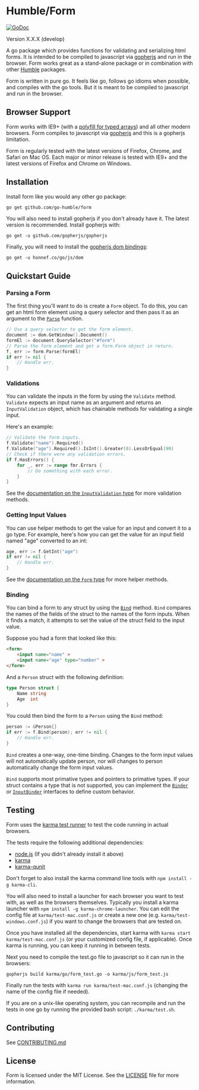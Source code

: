 Humble/Form
===========

[![GoDoc](https://godoc.org/github.com/go-humble/form?status.svg)](https://godoc.org/github.com/go-humble/form)

Version X.X.X (develop)

A go package which provides functions for validating and serializing html forms.
It is intended to be compiled to javascript via
[gopherjs](https://github.com/gopherjs/gopherjs) and run in the browser. Form
works great as a stand-alone package or in combination with other
[Humble](https://github.com/go-humble) packages.

Form is written in pure go. It feels like go, follows go idioms when possible,
and compiles with the go tools. But it is meant to be compiled to javascript and
run in the browser.


Browser Support
---------------

Form works with IE9+ (with a
[polyfill for typed arrays](https://github.com/inexorabletash/polyfill/blob/master/typedarray.js))
and all other modern browsers. Form compiles to javascript via [gopherjs](https://github.com/gopherjs/gopherjs)
and this is a gopherjs limitation.

Form is regularly tested with the latest versions of Firefox, Chrome, and Safari
on Mac OS. Each major or minor release is tested with IE9+ and the latest
versions of Firefox and Chrome on Windows.


Installation
------------

Install form like you would any other go package:

```bash
go get github.com/go-humble/form
```

You will also need to install gopherjs if you don't already have it. The latest
version is recommended. Install gopherjs with:

```
go get -u github.com/gopherjs/gopherjs
```

Finally, you will need to install the
[gopherjs dom bindings](http://godoc.org/honnef.co/go/js/dom):

```
go get -u honnef.co/go/js/dom
```

Quickstart Guide
----------------

### Parsing a Form

The first thing you'll want to do is create a `Form` object. To do this, you can
get an html form element using a query selector and then pass it as an argument
to the [`Parse`](http://godoc.org/github.com/go-humble/form#Parse) function.

```go
// Use a query selector to get the form element.
document := dom.GetWindow().Document()
formEl := document.QuerySelector("#form")
// Parse the form element and get a form.Form object in return.
f, err := form.Parse(formEl)
if err != nil {
	// Handle err.
}
```

### Validations

You can validate the inputs in the form by using the `Validate` method.
`Validate` expects an input name as an argument and returns an `InputValidation`
object, which has chainable methods for validating a single input.

Here's an example:

```go
// Validate the form inputs.
f.Validate("name").Required()
f.Validate("age").Required().IsInt().Greater(0).LessOrEqual(99)
// Check if there were any validation errors.
if f.HasErrors() {
	for _, err := range fmr.Errors {
		// Do something with each error.
	}
}
```

See the
[documentation on the `InputValidation` type](http://godoc.org/github.com/go-humble/form#InputValidation)
for more validation methods.

### Getting Input Values

You can use helper methods to get the value for an input and convert it to
a go type. For example, here's how you can get the value for an input field
named "age" converted to an int:

```go
age, err := f.GetInt("age")
if err != nil {
	// Handle err.
}
```

See the
[documentation on the `Form` type](http://godoc.org/github.com/go-humble/form#Form)
for more helper methods.

### Binding

You can bind a form to any struct by using the
[`Bind`](http://godoc.org/github.com/go-humble/form#Form.Bind) method. `Bind`
compares the names of the fields of the struct to the names of the form inputs.
When it finds a match, it attempts to set the value of the struct field to the
input value.

Suppose you had a form that looked like this:

```html
<form>
	<input name="name" >
	<input name="age" type="number" >
</form>
```

And a `Person` struct with the following definition:

```go
type Person struct {
	Name string
	Age  int
}
```

You could then bind the form to a `Person` using the `Bind` method:

```go
person := &Person{}
if err := f.Bind(person); err != nil {
	// Handle err.
}
```

`Bind` creates a one-way, one-time binding. Changes to the form input values
will not automatically update person, nor will changes to person automatically
change the form input values.

`Bind` supports most primative types and pointers to primative types. If your
struct contains a type that is not supported, you can implement the
[`Binder`](http://godoc.org/github.com/go-humble/form#Binder) or
[`InputBinder`](http://godoc.org/github.com/go-humble/form#InputBinder)
interfaces to define custom behavior.


Testing
-------

Form uses the [karma test runner](http://karma-runner.github.io/0.12/index.html)
to test the code running in actual browsers.

The tests require the following additional dependencies:

- [node.js](http://nodejs.org/) (If you didn't already install it above)
- [karma](http://karma-runner.github.io/0.12/index.html)
- [karma-qunit](https://github.com/karma-runner/karma-qunit)

Don't forget to also install the karma command line tools with `npm install -g karma-cli`.

You will also need to install a launcher for each browser you want to test with,
as well as the browsers themselves. Typically you install a karma launcher with
`npm install -g karma-chrome-launcher`. You can edit the config file at
`karma/test-mac.conf.js` or create a new one (e.g. `karma/test-windows.conf.js`)
if you want to change the browsers that are tested on.

Once you have installed all the dependencies, start karma with
`karma start karma/test-mac.conf.js` (or your customized config file, if
applicable). Once karma is running, you can keep it running in between tests.

Next you need to compile the test.go file to javascript so it can run in the
browsers:

```
gopherjs build karma/go/form_test.go -o karma/js/form_test.js
```

Finally run the tests with `karma run karma/test-mac.conf.js` (changing the name
of the config file if needed).

If you are on a unix-like operating system, you can recompile and run the tests
in one go by running the provided bash script: `./karma/test.sh`.


Contributing
------------

See
[CONTRIBUTING.md](https://github.com/go-humble/form/blob/master/CONTRIBUTING.md)


License
-------

Form is licensed under the MIT License. See the
[LICENSE](https://github.com/go-humble/form/blob/master/LICENSE) file for more
information.
